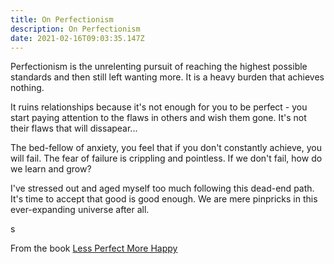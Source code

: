 ```yaml
---
title: On Perfectionism
description: On Perfectionism
date: 2021-02-16T09:03:35.147Z
---
```

Perfectionism is the unrelenting pursuit of reaching the highest possible standards and then still left wanting more.  It is a heavy burden that achieves nothing.  

It ruins relationships because it's not enough for you to be perfect - you start paying attention to the flaws in others and wish them gone.  It's not their flaws that will dissapear...

The bed-fellow of anxiety, you feel that if you don't constantly achieve, you will fail.  The fear of failure is crippling and pointless.  If we don't fail, how do we learn and grow?

I've stressed out and aged myself too much following this dead-end path.  It's time to accept that good is good enough.  We are mere pinpricks in this ever-expanding universe after all.

s

From the book [Less Perfect More Happy](https://smile.amazon.co.uk/Less-Perfect-More-Happy-Chris/dp/0957612370)